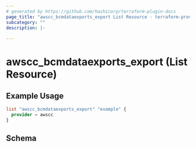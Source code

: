 ```yaml
---
# generated by https://github.com/hashicorp/terraform-plugin-docs
page_title: "awscc_bcmdataexports_export List Resource - terraform-provider-awscc"
subcategory: ""
description: |-
  
---
```


# awscc_bcmdataexports_export (List Resource)



## Example Usage

```terraform
list "awscc_bcmdataexports_export" "example" {
  provider = awscc
}
```

<!-- schema generated by tfplugindocs -->
## Schema
